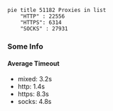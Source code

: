 
```mermaid
pie title 51182 Proxies in list
    "HTTP" : 22556
    "HTTPS": 6314
    "SOCKS" : 27931
```

### Some Info
#### Average Timeout

- mixed: 3.2s
- http: 1.4s
- https: 8.3s
- socks: 4.8s